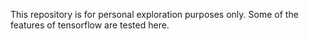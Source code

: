 This repository is for personal exploration purposes only. Some of the features of tensorflow are tested here.
